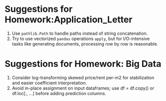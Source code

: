 # Suggestions for Homework:Application_Letter

1. Use `pathlib.Path` to handle paths instead of string concatenation.
2. Try to use vectorized `pandas` operations `apply`, but for I/O-intensive tasks like generating documents, processing row by row is reasonable.

# Suggestions for Homework: Big Data

1. Consider log-transforming skewed price/rent per-m2 for stabilization and easier coefficient interpretation.
2. Avoid in-place assignment on input dataframes; use df = df.copy() or df.loc[:, ...] before adding prediction columns.

